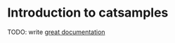 # Introduction to catsamples

TODO: write [great documentation](http://jacobian.org/writing/what-to-write/)
